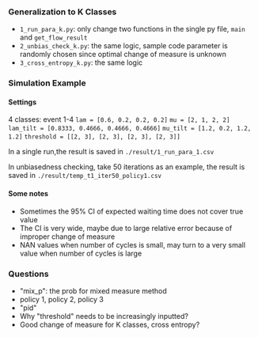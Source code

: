 ### Generalization to K Classes

- `1_run_para_k.py`: only change two functions in the single py file, `main` and `get_flow_result`
- `2_unbias_check_k.py`: the same logic, sample code parameter is randomly chosen since optimal change of measure is unknown
- `3_cross_entropy_k.py`: the same logic

### Simulation Example
#### Settings
4 classes: event 1-4
`lam = [0.6, 0.2, 0.2, 0.2]`
`mu = [2, 1, 2, 2]`
`lam_tilt = [0.8333, 0.4666, 0.4666, 0.4666]`
`mu_tilt = [1.2, 0.2, 1.2, 1.2]`
`threshold = [[2, 3], [2, 3], [2, 3], [2, 3]]`

In a single run,the result is saved in `./result/1_run_para_1.csv`

In unbiasedness checking, take 50 iterations as an example, the result is saved in `./result/temp_t1_iter50_policy1.csv`

#### Some notes
- Sometimes the 95\% CI of expected waiting time does not cover true value
- The CI is very wide, maybe due to large relative error because of improper change of measure
- NAN values when number of cycles is small, may turn to a very small value when number of cycles is large



### Questions
- "mix_p": the prob for mixed measure method
- policy 1, policy 2, policy 3
- "pid"
- Why "threshold" needs to be increasingly inputted?
- Good change of measure for K classes, cross entropy? 




